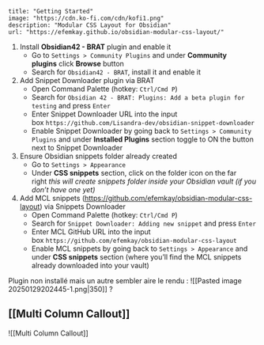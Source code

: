 
```embed
title: "Getting Started"
image: "https://cdn.ko-fi.com/cdn/kofi1.png"
description: "Modular CSS Layout for Obsidian"
url: "https://efemkay.github.io/obsidian-modular-css-layout/"
```


1. Install **Obsidian42 - BRAT** plugin and enable it
    - Go to `Settings > Community Plugins` and under **Community plugins** click **Browse** button
    - Search for `Obsidian42 - BRAT`, install it and enable it
2. Add Snippet Downloader plugin via BRAT
    - Open Command Palette (hotkey: `Ctrl/Cmd P`)
    - Search for `Obsidian 42 - BRAT: Plugins: Add a beta plugin for testing` and press `Enter`
    - Enter Snippet Downloader URL into the input box `https://github.com/Lisandra-dev/obsidian-snippet-downloader`
    - Enable Snippet Downloader by going back to `Settings > Community Plugins` and under **Installed Plugins** section toggle to ON the button next to Snippet Downloader
3. Ensure Obsidian snippets folder already created
    - Go to `Settings > Appearance`
    - Under **CSS snippets** section, click on the folder icon on the far right _this will create snippets folder inside your Obsidian vault (if you don’t have one yet)_
4. Add MCL snippets (https://github.com/efemkay/obsidian-modular-css-layout) via Snippets Downloader
    - Open Command Palette (hotkey: `Ctrl/Cmd P`)
    - Search for `Snippet Downloader: Adding new snippet` and press `Enter`
    - Enter MCL GitHub URL into the input box `https://github.com/efemkay/obsidian-modular-css-layout`
    - Enable MCL snippets by going back to `Settings > Appearance` and under **CSS snippets** section (where you’ll find the MCL snippets already downloaded into your vault)




Plugin non installé mais un autre sembler aire le rendu : 
![[Pasted image 20250129202445-1.png|350]] ? 

## [[Multi Column Callout]]
![[Multi Column Callout]]